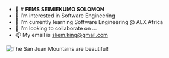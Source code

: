 - 👋 # **FEMS SEIMIEKUMO SOLOMON**
- 👀 I’m interested in Software Engineering
- 🌱 I’m currently learning Software Engineering @ ALX Africa
- 💞️ I’m looking to collaborate on ...
- 📫 My email is sliem.king@gmail.com

<!---
mrfems is a ✨ special ✨ repository because its `README.md` (this file) appears on your GitHub profile.
You can click the Preview link to take a look at your changes.
--->

![The San Juan Mountains are beautiful!](https://web.facebook.com/photo/?fbid=10159848636300042&set=a.481578470041.jpg "San Juan Mountains")
